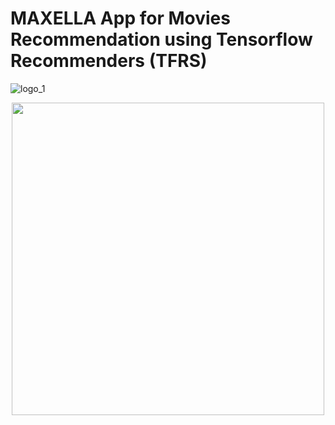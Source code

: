 # MAXELLA App for Movies Recommendation using Tensorflow Recommenders (TFRS)

![logo_1](https://user-images.githubusercontent.com/67468718/126877962-1c3737b7-69bb-40f4-a92f-7652d52240ac.JPG)



<p align="center">
  <img width="500" height="500" src="https://user-images.githubusercontent.com/67468718/126877962-1c3737b7-69bb-40f4-a92f-7652d52240ac.JPG">
</p>
